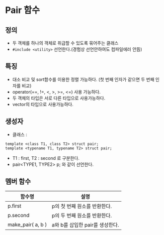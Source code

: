 # Pair 함수

## 정의
- 두 객체를 하나의 객체로 취급할 수 있도록 묶어주는 클래스
- ```#include <utility>``` 선언한다.(경험상 선언안하여도 컴파일에러 안뜸)

## 특징
- 대소 비교 및 sort함수를 이용한 정렬 가능하다. (첫 번째 인자가 같으면 두 번째 인자를 비교)
- operator(==, !=, <, >, >=, <=) 사용 가능하다.
- 두 객체의 타입은 서로 다른 타입으로 사용가능하다.
- vector의 타입으로 사용가능하다.

## 생성자
- 클래스 : 
~~~
template <class T1, class T2> struct pair;
template <typename T1, typename T2> struct pair;
~~~
- T1 : first, T2 : second 로 구분한다.
- pair<TYPE1, TYPE2> p; 와 같이 선언한다.

## 멤버 함수
<table>
<thead>
<tr>
  <th>함수명</th>
  <th>설명</th>
</tr>
</thead>
<tbody>
<tr>
  <td>p.first</td>
  <td>p의 첫 번째 원소를 반환한다.</td>
</tr>
<tr>
  <td>p.second</td>
  <td>p의 두 번째 원소를 반환한다.</td>
</tr>
<tr>
  <td>make_pair( a, b )</td>
  <td>a와 b를 삽입한 pair를 생성한다.</td>
</tr>
</tbody>
</table>
